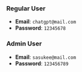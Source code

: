 ### Regular User

- **Email**: `chatgpt@mail.com`
- **Password**: `12345678`

### Admin User

- **Email**: `sasukee@mail.com`
- **Password**: `123456789`
